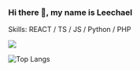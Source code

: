 ### Hi there 👋, my name is Leechael

Skills: REACT / TS / JS / Python / PHP

<picture>
  <source
    srcset="https://github-readme-stats.vercel.app/api?username=leechael&show_icons=true&theme=dark"
    media="(prefers-color-scheme: dark)"
  />
  <source
    srcset="https://github-readme-stats.vercel.app/api?username=leechael&show_icons=true"
    media="(prefers-color-scheme: light), (prefers-color-scheme: no-preference)"
  />
  <img src="https://github-readme-stats.vercel.app/api?username=leechael&show_icons=true" />
</picture>

![Top Langs](https://github-readme-stats.vercel.app/api/top-langs/?username=leechael&size_weight=0.5&count_weight=0.5&langs_count=20&layout=donut-vertical)
